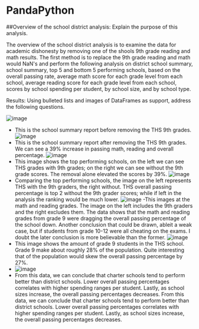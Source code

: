 # PandaPython

##Overview of the school district analysis: Explain the purpose of this analysis.

 The overview of the school district analysis is to examine the data for academic dishonesty by removing one of the shools 9th grade reading and math results. The first method is to replace the 9th grade reading and math would NaN's and perform the following analysis on district school summary, school summary, top 5 and bottom 5 performing schools, based on the overall passing rate, average math score for each grade level from each school, average reading score for each grade level from each school, scores by school spending per student, by school size, and by school type.

Results: Using bulleted lists and images of DataFrames as support, address the following questions.

  ![image](https://user-images.githubusercontent.com/107594143/179422297-574a7d76-ec7c-45cb-b6a3-63e725704702.png)
   - This is the school summary report before removing the THS 9th grades.
  ![image](https://user-images.githubusercontent.com/107594143/179422436-eb987a91-34c4-4a5f-a468-4b60a383b6e8.png)
   - This is the school summary report after removing the THS 9th grades. We can see a 39% increase in passing math, reading and overall percentage. 
  ![image](https://user-images.githubusercontent.com/107594143/179422759-05cbaee0-2ae4-4441-ab99-83712592b6a9.png)
   - This image shows the top performing schools, on the left we can see THS grades with 9th grades; on the right we can see without the 9th grade scores. The removal alone elevated the scores by 39%.
  ![image](https://user-images.githubusercontent.com/107594143/179430126-24de912b-bfcf-4251-bf19-7c375c2961d1.png)
   - Comparing the top performing schools, the image on the left represents THS with the 9th graders, the right without. THS overall passing percentage is top 2 without the 9th grader scores; while if left in the analysis the ranking would be much lower.
  ![image](https://user-images.githubusercontent.com/107594143/179430211-2bfc8e12-8825-4944-b2c5-eb968b1afeb4.png)
   -This images at the math and reading grades. The image on the left includes the 9th graders and the right excludes them. The data shows that the math and reading grades from grade 9 were dragging the overall passing percentage of the school down. Another conclusion that could be drawn, ableit a weak case, but if students from grade 10-12 were all cheating on the exams. I doubt the later conclusion is more believable than the former.
   ![image](https://user-images.githubusercontent.com/107594143/179430702-85eb1376-5c81-4f35-b0d3-1e44a658401c.png)
   - This image shows the amount of grade 9 students in the THS school. Grade 9 make about roughly 28% of the population. Quite interesting that of the population would skew the overall passing percentage by 27%. 
   - ![image](https://user-images.githubusercontent.com/107594143/179433657-edb974b9-f529-48e9-97d1-4deee6e9e14e.png)
   - From this data, we can conclude that charter schools tend to perform better than district schools. Lower overall passing percentages correlates with higher spending ranges per student. Lastly, as school sizes increase, the overall passing percentages decreases. From this data, we can conclude that charter schools tend to perform better than district schools. Lower overall passing percentages correlates with higher spending ranges per student. Lastly, as school sizes increase, the overall passing percentages decreases. 

